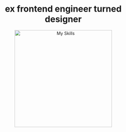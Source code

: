 <div align="center">
  <h1>ex frontend engineer turned designer</h1>
</div>

<div align="center">
<img src="https://skillicons.dev/icons?i=react,figma&perline=10" alt="My Skills" width="320" height="320" />


<br/><br/>
<div align="center">
<!-- <img src="https://media1.giphy.com/media/v1.Y2lkPTc5MGI3NjExNXJpaHhmYzFuOXl2ZmUxYmNtNWc0bnRuazhwcnJmNXFxNmxhcGxobSZlcD12MV9pbnRlcm5hbF9naWZfYnlfaWQmY3Q9Zw/4mzpvCZMXrsrDHXEaF/giphy.gif" alt="gif" width="560"/>
 -->
</div>
